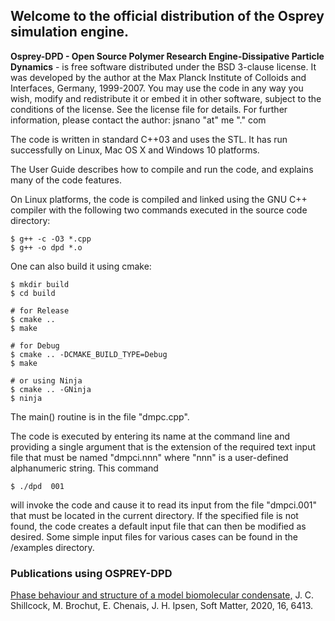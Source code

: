 ## Welcome to the official distribution of the Osprey simulation engine.

**Osprey-DPD - Open Source Polymer Research Engine-Dissipative Particle Dynamics** - is free software distributed under the BSD 3-clause license. It was developed by the author at the Max Planck Institute of Colloids and Interfaces, Germany, 1999-2007. You may use the code in any way you wish, modify and redistribute it or embed it in other software, subject to the conditions of the license. See the license file for details. For further information, please contact the author:  jsnano "at" me "." com

The code is written in standard  C++03 and uses the STL. It has run successfully on Linux, Mac OS X and Windows 10 platforms.

The User Guide describes how to compile and run the code, and explains many of the code features.

On Linux platforms, the code is compiled and linked using the GNU C++ compiler with the following two commands executed in the source code directory:

```shell
$ g++ -c -O3 *.cpp
$ g++ -o dpd *.o
```

One can also build it using cmake:
```shell
$ mkdir build
$ cd build

# for Release
$ cmake ..
$ make

# for Debug
$ cmake .. -DCMAKE_BUILD_TYPE=Debug
$ make

# or using Ninja
$ cmake .. -GNinja
$ ninja

```

The main() routine is in the file  "dmpc.cpp".

The code is executed by entering its name at the command line and providing a single argument that is the extension of the required text input file that must be named "dmpci.nnn" where "nnn" is a user-defined alphanumeric string. This command
```shell
$ ./dpd  001
```

will invoke the code and cause it to read its input from the file "dmpci.001" that must be located in the current directory. If the specified file is not found, the code creates a default input file that can then be modified as desired. Some simple input files for various cases can be found in the /examples directory.


### Publications using OSPREY-DPD

[Phase behaviour and structure of a model biomolecular condensate,](https://pubs.rsc.org/en/content/articlelanding/2020/SM/D0SM00813C#!divAbstract)
J. C. Shillcock, M. Brochut, E. Chenais, J. H. Ipsen, Soft Matter, 2020, 16, 6413.



